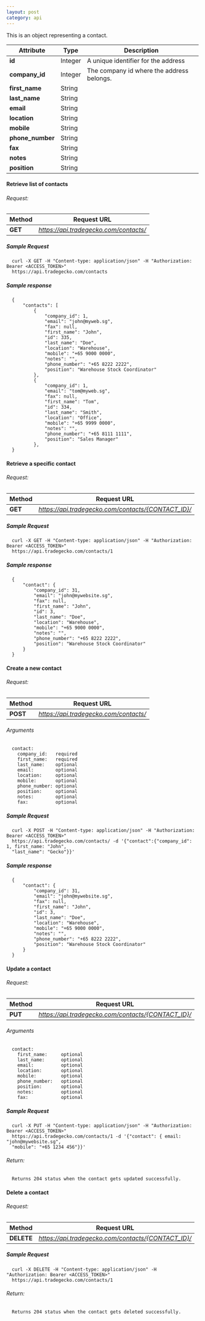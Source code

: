 ```yaml
---
layout: post
category: api
---
```


  This is an object representing a contact.

  Attribute                | Type          | Description                               
  ------------------------ | ------------- | ------------
  **id**                   | Integer       |  A unique identifier for the address      
  **company_id**           | Integer       |  The company id where the address belongs.
  **first_name**           | String        |                                           
  **last_name**            | String        |                                           
  **email**                | String        |                                           
  **location**             | String        |                                           
  **mobile**               | String        |                                           
  **phone_number**         | String        |                                           
  **fax**                  | String        |                                           
  **notes**                | String        |                                           
  **position**             | String        |                                           

####   Retrieve list of contacts

######     Request:
Method     | Request URL   
-----------| ------------- 
**GET**    | *https://api.tradegecko.com/contacts/*

##### Sample Request

      curl -X GET -H "Content-type: application/json" -H "Authorization: Bearer <ACCESS_TOKEN>" 
      https://api.tradegecko.com/contacts

##### Sample response

      {
          "contacts": [
              {
                  "company_id": 1,
                  "email": "john@myweb.sg",
                  "fax": null,
                  "first_name": "John",
                  "id": 335,
                  "last_name": "Doe",
                  "location": "Warehouse",
                  "mobile": "+65 9000 0000",
                  "notes": "",
                  "phone_number": "+65 8222 2222",
                  "position": "Warehouse Stock Coordinator"
              },
              {
                  "company_id": 1,
                  "email": "tom@myweb.sg",
                  "fax": null,
                  "first_name": "Tom",
                  "id": 334,
                  "last_name": "Smith",
                  "location": "Office",
                  "mobile": "+65 9999 0000",
                  "notes": "",
                  "phone_number": "+65 8111 1111",
                  "position": "Sales Manager"
              },
      }

####   Retrieve a specific contact

######     Request:
Method     | Request URL   
-----------| ------------- 
**GET**    | *https://api.tradegecko.com/contacts/{CONTACT_ID}/*

##### Sample Request

      curl -X GET -H "Content-type: application/json" -H "Authorization: Bearer <ACCESS_TOKEN>" 
      https://api.tradegecko.com/contacts/1

##### Sample response

      {
          "contact": {
              "company_id": 31,
              "email": "john@mywebsite.sg",
              "fax": null,
              "first_name": "John",
              "id": 3,
              "last_name": "Doe",
              "location": "Warehouse",
              "mobile": "+65 9000 0000",
              "notes": "",
              "phone_number": "+65 8222 2222",
              "position": "Warehouse Stock Coordinator"
          }
      }

####   Create a new contact

######     Request:
Method     | Request URL   
-----------| ------------- 
**POST**    | *https://api.tradegecko.com/contacts/*

###### Arguments
      contact:
        company_id:   required
        first_name:   required
        last_name:    optional
        email:        optional
        location:     optional
        mobile:       optional
        phone_number: optional
        position:     optional
        notes:        optional
        fax:          optional

##### Sample Request

      curl -X POST -H "Content-type: application/json" -H "Authorization: Bearer <ACCESS_TOKEN>" 
      https://api.tradegecko.com/contacts/ -d '{"contact":{"company_id": 1, first_name: "John",
      "last_name": "Gecko"}}'

##### Sample response

      {
          "contact": {
              "company_id": 31,
              "email": "john@mywebsite.sg",
              "fax": null,
              "first_name": "John",
              "id": 3,
              "last_name": "Doe",
              "location": "Warehouse",
              "mobile": "+65 9000 0000",
              "notes": "",
              "phone_number": "+65 8222 2222",
              "position": "Warehouse Stock Coordinator"
          }
      }

####   Update a contact

######     Request:
Method     | Request URL   
-----------| ------------- 
**PUT**    | *https://api.tradegecko.com/contacts/{CONTACT_ID}/*

###### Arguments
      contact:
        first_name:     optional
        last_name:      optional
        email:          optional
        location:       optional
        mobile:         optional
        phone_number:   optional
        position:       optional
        notes:          optional
        fax:            optional

##### Sample Request

      curl -X PUT -H "Content-type: application/json" -H "Authorization: Bearer <ACCESS_TOKEN>" 
      https://api.tradegecko.com/contacts/1 -d '{"contact": { email: "john@mywebsite.sg",
      "mobile": "+65 1234 456"}}'


###### Return:
      Returns 204 status when the contact gets updated successfully. 

####   Delete a contact

######     Request:
Method     | Request URL   
-----------| ------------- 
**DELETE** | *https://api.tradegecko.com/contacts/{CONTACT_ID}/*

##### Sample Request

      curl -X DELETE -H "Content-type: application/json" -H "Authorization: Bearer <ACCESS_TOKEN>" 
      https://api.tradegecko.com/contacts/1 

###### Return:
      Returns 204 status when the contact gets deleted successfully. 


